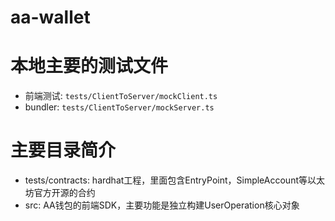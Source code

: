# aa-wallet

# 本地主要的测试文件

- 前端测试: `tests/ClientToServer/mockClient.ts`
- bundler: `tests/ClientToServer/mockServer.ts`

# 主要目录简介

- tests/contracts: hardhat工程，里面包含EntryPoint，SimpleAccount等以太坊官方开源的合约
- src: AA钱包的前端SDK，主要功能是独立构建UserOperation核心对象
